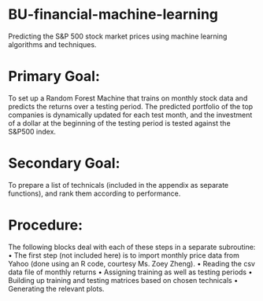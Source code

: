 # BU-financial-machine-learning
Predicting the S&amp;P 500 stock market prices using machine learning algorithms and techniques.

# Primary Goal: 

To set up a Random Forest Machine that trains on monthly stock data and predicts the returns over a testing period. The predicted portfolio of the top companies is dynamically updated for each test month, and the investment of a dollar at the beginning of the testing period is tested against the S&P500 index.

# Secondary Goal:
To prepare a list of technicals (included in the appendix as separate functions), and rank them according to performance.

# Procedure:
The following blocks deal with each of these steps in a separate subroutine:
• The first step (not included here) is to import monthly price data from Yahoo (done using an R code, courtesy Ms. Zoey Zheng).
• Reading the csv data file of monthly returns
• Assigning training as well as testing periods
• Building up training and testing matrices based on chosen technicals
• Generating the relevant plots.
